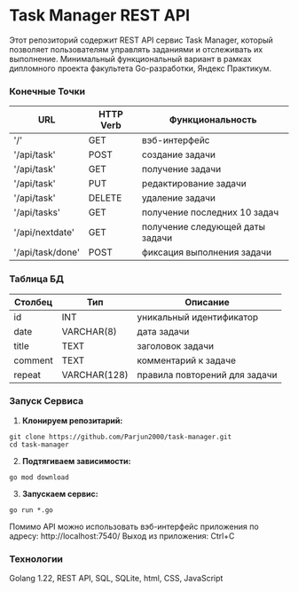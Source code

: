 # Task Manager REST API

Этот репозиторий содержит REST API сервис Task Manager, который позволяет пользователям управлять заданиями и отслеживать их выполнение. Минимальный функциональный вариант в рамках дипломного проекта факультета Go-разработки, Яндекс Практикум.

### Конечные Точки

| URL              | HTTP Verb | Функциональность                |
| ---------------- | --------- | ------------------------------- |
| '/'              | GET       | вэб-интерфейс                   |
| '/api/task'      | POST      | создание задачи                 |
| '/api/task'      | GET       | получение задачи                |
| '/api/task'      | PUT       | редактирование задачи           |
| '/api/task'      | DELETE    | удаление задачи                 |
| '/api/tasks'     | GET       | получение последних 10 задач    |
| '/api/nextdate'  | GET       | получение следующей даты задачи |
| '/api/task/done' | POST      | фиксация выполнения задачи      |

### Таблица БД

| Столбец    | Тип          | Описание                      |
| ---------- | ------------ | ----------------------------- |
| id         | INT          | уникальный идентификатор      |
| date       | VARCHAR(8)   | дата задачи                   |
| title      | TEXT         | заголовок задачи              |
| comment    | TEXT         | комментарий к задаче          |
| repeat     | VARCHAR(128) | правила повторений для задачи |


### Запуск Сервиса

1. **Клонируем репозитарий:**
```shell
git clone https://github.com/Parjun2000/task-manager.git
cd task-manager
```
2. **Подтягиваем зависимости:**
```shell
go mod download
```
3. **Запускаем сервис:**
```shell
go run *.go
```
Помимо API можно использовать вэб-интерфейс приложения по адресу:
http://localhost:7540/
Выход из приложения: Ctrl+C

### Технологии

Golang 1.22, REST API, SQL, SQLite, html, CSS, JavaScript